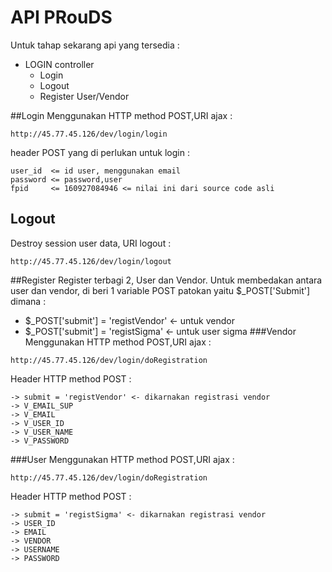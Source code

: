 # API PRouDS
Untuk tahap sekarang api yang tersedia : 
* LOGIN controller
    * Login
    * Logout
    * Register User/Vendor
    


##Login 
Menggunakan HTTP method POST,URI ajax :

```
http://45.77.45.126/dev/login/login
```


header POST yang di perlukan untuk login :

```
user_id  <= id user, menggunakan email
password <= password,user
fpid     <= 160927084946 <= nilai ini dari source code asli
```

## Logout
Destroy session user data, URI logout :
```
http://45.77.45.126/dev/login/logout
```

##Register
Register terbagi 2, User dan Vendor. Untuk membedakan antara user dan vendor, di beri 1 variable POST patokan yaitu $_POST['Submit'] dimana :
  * $_POST['submit'] = 'registVendor' <- untuk vendor
  * $_POST['submit'] = 'registSigma'  <- untuk user sigma
###Vendor
Menggunakan HTTP method POST,URI ajax :

```
http://45.77.45.126/dev/login/doRegistration
```

Header HTTP method POST :
```
-> submit = 'registVendor' <- dikarnakan registrasi vendor
-> V_EMAIL_SUP
-> V_EMAIL
-> V_USER_ID
-> V_USER_NAME
-> V_PASSWORD
```
###User
Menggunakan HTTP method POST,URI ajax :

```
http://45.77.45.126/dev/login/doRegistration
```

Header HTTP method POST :
```
-> submit = 'registSigma' <- dikarnakan registrasi vendor
-> USER_ID
-> EMAIL
-> VENDOR
-> USERNAME
-> PASSWORD
```
